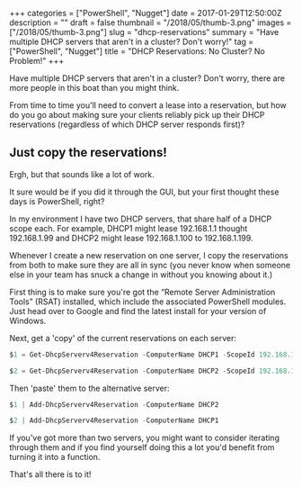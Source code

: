 +++
categories = ["PowerShell", "Nugget"]
date = 2017-01-29T12:50:00Z
description = ""
draft = false
thumbnail = "/2018/05/thumb-3.png"
images = ["/2018/05/thumb-3.png"]
slug = "dhcp-reservations"
summary = "Have multiple DHCP servers that aren't in a cluster? Don't worry!"
tag = ["PowerShell", "Nugget"]
title = "DHCP Reservations: No Cluster? No Problem!"
+++


Have multiple DHCP servers that aren't in a cluster? Don't worry, there are more people in this boat than you might think.

From time to time you'll need to convert a lease into a reservation, but how do you go about making sure your clients reliably pick up their DHCP reservations (regardless of which DHCP server responds first)?

## **Just copy the reservations!**

Ergh, but that sounds like a lot of work.

It sure would be if you did it through the GUI, but your first thought these days is PowerShell, right?

In my environment I have two DHCP servers, that share half of a DHCP scope each. For example, DHCP1 might lease 192.168.1.1 thought 192.168.1.99 and DHCP2 might lease 192.168.1.100 to 192.168.1.199.

Whenever I create a new reservation on one server, I copy the reservations from both to make sure they are all in sync (you never know when someone else in your team has snuck a change in without you knowing about it.)

First thing is to make sure you're got the “Remote Server Administration Tools” (RSAT) installed, which include the associated PowerShell modules. Just head over to Google and find the latest install for your version of Windows.

Next, get a 'copy' of the current reservations on each server:

```powershell
$1 = Get-DhcpServerv4Reservation -ComputerName DHCP1 -ScopeId 192.168.1.0

$2 = Get-DhcpServerv4Reservation -ComputerName DHCP2 -ScopeId 192.168.1.0

```

Then 'paste' them to the alternative server:

```powershell
$1 | Add-DhcpServerv4Reservation -ComputerName DHCP2

$2 | Add-DhcpServerv4Reservation -ComputerName DHCP1

```

If you've got more than two servers, you might want to consider iterating through them and if you find yourself doing this a lot you'd benefit from turning it into a function.

That's all there is to it!

